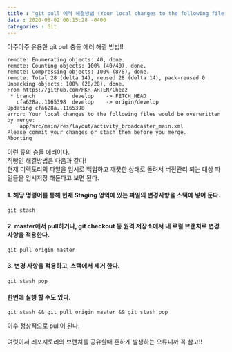 ```yaml
---
title : "git pull 에러 해결방법 (Your local changes to the following files would be overwritten by merge )"
data : 2020-08-02 00:15:28 -0400
categories : Git
---
```

아주아주 유용한 git pull 충돌 에러 해결 방법!! <br>
```
remote: Enumerating objects: 40, done.
remote: Counting objects: 100% (40/40), done.
remote: Compressing objects: 100% (8/8), done.
remote: Total 28 (delta 14), reused 28 (delta 14), pack-reused 0
Unpacking objects: 100% (28/28), done.
From https://github.com/PKR-ARTEN/Cheez
 * branch            develop    -> FETCH_HEAD
   cfa628a..1165398  develop    -> origin/develop
Updating cfa628a..1165398
error: Your local changes to the following files would be overwritten by merge:
	app/src/main/res/layout/activity_broadcaster_main.xml
Please commit your changes or stash them before you merge.
Aborting
```
이런 류의 충돌 에러이다. <br>
직빵인 해결방법은 다음과 같다! <br>
현재 디렉토리의 파일을 임시로 백업하고 깨끗한 상태로 돌려서 버전관리 되는 대상 파일들을 임시저장 해둔다고 보면 된다. <br>

#### 1. 해당 명령어를 통해 현재 Staging 영역에 있는 파일의 변경사항을 스택에 넣어 둔다.
```
git stash
```
#### 2. master에서 pull하거나, git checkout 등 원격 저장소에서 내 로컬 브랜치로 변경사항을 적용한다.
```
git pull origin master
```
#### 3. 변경 사항을 적용하고, 스택에서 제거 한다.
```
git stash pop 
```
#### 한번에 실행 할 수도 있다.
```
git stash && git pull origin master && git stash pop
```
이후 정상적으로 pull이 된다.<br>
<br>
여럿이서 레포지토리의 브랜치를 공유할때 흔하게 발생하는 오류니까 꼭 참고!!
